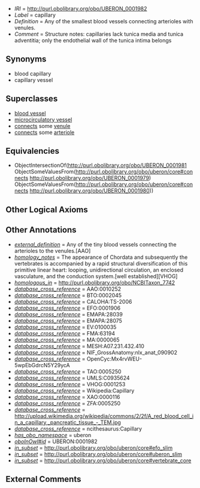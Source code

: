  * *IRI* = http://purl.obolibrary.org/obo/UBERON_0001982
 * *Label* = capillary
 * *Definition* = Any of the smallest blood vessels connecting arterioles with venules.
 * *Comment* = Structure notes: capillaries lack tunica media and tunica adventitia; only the endothelial wall of the tunica intima belongs

## Synonyms

 * blood capillary
 * capillary vessel

## Superclasses

 * [blood vessel](../../UBERON/81/UBERON_0001981.md)
 * [microcirculatory vessel](../../UBERON/23/UBERON_0010523.md)
 * [connects](../../ts/core#connects.md) some [venule](../../UBERON/79/UBERON_0001979.md)
 * [connects](../../ts/core#connects.md) some [arteriole](../../UBERON/80/UBERON_0001980.md)

## Equivalencies

 * ObjectIntersectionOf(<http://purl.obolibrary.org/obo/UBERON_0001981> ObjectSomeValuesFrom(<http://purl.obolibrary.org/obo/uberon/core#connects> <http://purl.obolibrary.org/obo/UBERON_0001979>) ObjectSomeValuesFrom(<http://purl.obolibrary.org/obo/uberon/core#connects> <http://purl.obolibrary.org/obo/UBERON_0001980>))

## Other Logical Axioms


## Other Annotations

 * *[external_definition](../../UBPROP/01/UBPROP_0000001.md)* = Any of the tiny blood vessels connecting the arterioles to the venules.[AAO]
 * *[homology_notes](../../UBPROP/03/UBPROP_0000003.md)* = The appearance of Chordata and subsequently the vertebrates is accompanied by a rapid structural diversification of this primitive linear heart: looping, unidirectional circulation, an enclosed vasculature, and the conduction system.[well established][VHOG]
 * *[homologous_in](../../core#homologous/in/core#homologous_in.md)* = http://purl.obolibrary.org/obo/NCBITaxon_7742
 * *[database_cross_reference](../../ef/oboInOwl#hasDbXref.md)* = AAO:0010252
 * *[database_cross_reference](../../ef/oboInOwl#hasDbXref.md)* = BTO:0002045
 * *[database_cross_reference](../../ef/oboInOwl#hasDbXref.md)* = CALOHA:TS-2006
 * *[database_cross_reference](../../ef/oboInOwl#hasDbXref.md)* = EFO:0001906
 * *[database_cross_reference](../../ef/oboInOwl#hasDbXref.md)* = EMAPA:28039
 * *[database_cross_reference](../../ef/oboInOwl#hasDbXref.md)* = EMAPA:28075
 * *[database_cross_reference](../../ef/oboInOwl#hasDbXref.md)* = EV:0100035
 * *[database_cross_reference](../../ef/oboInOwl#hasDbXref.md)* = FMA:63194
 * *[database_cross_reference](../../ef/oboInOwl#hasDbXref.md)* = MA:0000065
 * *[database_cross_reference](../../ef/oboInOwl#hasDbXref.md)* = MESH:A07.231.432.410
 * *[database_cross_reference](../../ef/oboInOwl#hasDbXref.md)* = NIF_GrossAnatomy:nlx_anat_090902
 * *[database_cross_reference](../../ef/oboInOwl#hasDbXref.md)* = OpenCyc:Mx4rvWEU-5wpEbGdrcN5Y29ycA
 * *[database_cross_reference](../../ef/oboInOwl#hasDbXref.md)* = TAO:0005250
 * *[database_cross_reference](../../ef/oboInOwl#hasDbXref.md)* = UMLS:C0935624
 * *[database_cross_reference](../../ef/oboInOwl#hasDbXref.md)* = VHOG:0001253
 * *[database_cross_reference](../../ef/oboInOwl#hasDbXref.md)* = Wikipedia:Capillary
 * *[database_cross_reference](../../ef/oboInOwl#hasDbXref.md)* = XAO:0000116
 * *[database_cross_reference](../../ef/oboInOwl#hasDbXref.md)* = ZFA:0005250
 * *[database_cross_reference](../../ef/oboInOwl#hasDbXref.md)* = http://upload.wikimedia.org/wikipedia/commons/2/2f/A_red_blood_cell_in_a_capillary,_pancreatic_tissue_-_TEM.jpg
 * *[database_cross_reference](../../ef/oboInOwl#hasDbXref.md)* = ncithesaurus:Capillary
 * *[has_obo_namespace](../../ce/oboInOwl#hasOBONamespace.md)* = uberon
 * *[oboInOwl#id](../../id/oboInOwl#id.md)* = UBERON:0001982
 * *[in_subset](../../et/oboInOwl#inSubset.md)* = http://purl.obolibrary.org/obo/uberon/core#efo_slim
 * *[in_subset](../../et/oboInOwl#inSubset.md)* = http://purl.obolibrary.org/obo/uberon/core#uberon_slim
 * *[in_subset](../../et/oboInOwl#inSubset.md)* = http://purl.obolibrary.org/obo/uberon/core#vertebrate_core

## External Comments

